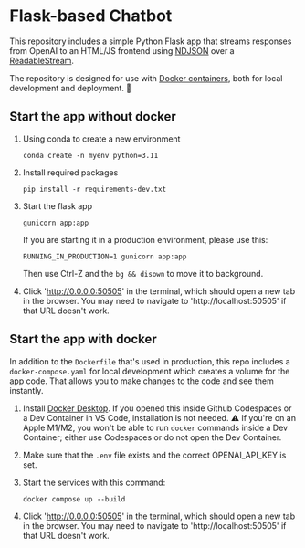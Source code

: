 # Flask-based Chatbot

This repository includes a simple Python Flask app that streams responses from OpenAI
to an HTML/JS frontend using [NDJSON](http://ndjson.org/) over a [ReadableStream](https://developer.mozilla.org/en-US/docs/Web/API/ReadableStream).

The repository is designed for use with [Docker containers](https://www.docker.com/), both for local development and deployment. 🐳

## Start the app without docker
1. Using conda to create a new environment
    ```shell
    conda create -n myenv python=3.11
    ```

2. Install required packages
    ```shell
    pip install -r requirements-dev.txt
    ```

3. Start the flask app
    ```shell
    gunicorn app:app
    ```
    If you are starting it in a production environment, please use this:
    ```shell
    RUNNING_IN_PRODUCTION=1 gunicorn app:app
    ```
    Then use Ctrl-Z and the `bg && disown` to move it to background.

4. Click 'http://0.0.0.0:50505' in the terminal, which should open a new tab in the browser. You may need to navigate to 'http://localhost:50505' if that URL doesn't work.



## Start the app with docker

In addition to the `Dockerfile` that's used in production, this repo includes a `docker-compose.yaml` for
local development which creates a volume for the app code. That allows you to make changes to the code
and see them instantly.

1. Install [Docker Desktop](https://www.docker.com/products/docker-desktop/). If you opened this inside Github Codespaces or a Dev Container in VS Code, installation is not needed. ⚠️ If you're on an Apple M1/M2, you won't be able to run `docker` commands inside a Dev Container; either use Codespaces or do not open the Dev Container.

2. Make sure that the `.env` file exists and the correct OPENAI_API_KEY is set. 

3. Start the services with this command:

    ```shell
    docker compose up --build
    ```

4. Click 'http://0.0.0.0:50505' in the terminal, which should open a new tab in the browser. You may need to navigate to 'http://localhost:50505' if that URL doesn't work.


